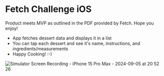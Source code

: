 # Fetch Challenge iOS

Product meets MVP as outlined in the PDF provided by Fetch. Hope you enjoy!

- App fetches dessert data and displays it in a list
- You can tap each dessert and see it's name, instructions, and ingredients/measurements
- Happy Cooking! :-)

![Simulator Screen Recording - iPhone 15 Pro Max - 2024-09-05 at 20 52 26](https://github.com/user-attachments/assets/49f9dfba-b066-4bc6-9831-dbe4a7da1463)
